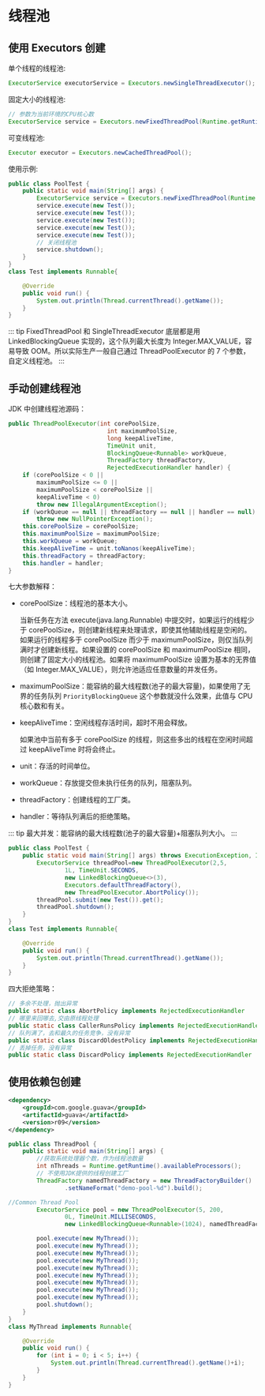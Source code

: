# 线程池

## 使用 Executors 创建

单个线程的线程池:

```java
ExecutorService executorService = Executors.newSingleThreadExecutor();
```

固定大小的线程池:

```java
// 参数为当前环境的CPU核心数
ExecutorService service = Executors.newFixedThreadPool(Runtime.getRuntime().availableProcessors());
```

可变线程池:

```java
Executor executor = Executors.newCachedThreadPool();
```

使用示例:

```java
public class PoolTest {
    public static void main(String[] args) {
        ExecutorService service = Executors.newFixedThreadPool(Runtime.getRuntime().availableProcessors());
        service.execute(new Test());
        service.execute(new Test());
        service.execute(new Test());
        service.execute(new Test());
        service.execute(new Test());
        // 关闭线程池
        service.shutdown();
    }
}
class Test implements Runnable{

    @Override
    public void run() {
        System.out.println(Thread.currentThread().getName());
    }
}
```

::: tip
FixedThreadPool 和 SingleThreadExecutor 底层都是用 LinkedBlockingQueue 实现的，这个队列最大长度为 Integer.MAX_VALUE，容易导致 OOM。所以实际生产一般自己通过 ThreadPoolExecutor 的 7 个参数，自定义线程池。
:::

## 手动创建线程池

JDK 中创建线程池源码：

```java
public ThreadPoolExecutor(int corePoolSize,
                            int maximumPoolSize,
                            long keepAliveTime,
                            TimeUnit unit,
                            BlockingQueue<Runnable> workQueue,
                            ThreadFactory threadFactory,
                            RejectedExecutionHandler handler) {
    if (corePoolSize < 0 ||
        maximumPoolSize <= 0 ||
        maximumPoolSize < corePoolSize ||
        keepAliveTime < 0)
        throw new IllegalArgumentException();
    if (workQueue == null || threadFactory == null || handler == null)
        throw new NullPointerException();
    this.corePoolSize = corePoolSize;
    this.maximumPoolSize = maximumPoolSize;
    this.workQueue = workQueue;
    this.keepAliveTime = unit.toNanos(keepAliveTime);
    this.threadFactory = threadFactory;
    this.handler = handler;
}
```

七大参数解释：

- corePoolSize：线程池的基本大小。

    当新任务在方法 execute(java.lang.Runnable) 中提交时，如果运行的线程少于 corePoolSize，则创建新线程来处理请求，即使其他辅助线程是空闲的。如果运行的线程多于 corePoolSize 而少于 maximumPoolSize，则仅当队列满时才创建新线程。如果设置的 corePoolSize 和 maximumPoolSize 相同，则创建了固定大小的线程池。如果将 maximumPoolSize 设置为基本的无界值（如 Integer.MAX_VALUE），则允许池适应任意数量的并发任务。

- maximumPoolSize：能容纳的最大线程数(池子的最大容量)，如果使用了无界的任务队列 `PriorityBlockingQueue` 这个参数就没什么效果，此值与 CPU 核心数和有关。
- keepAliveTime：空闲线程存活时间，超时不用会释放。

    如果池中当前有多于 corePoolSize 的线程，则这些多出的线程在空闲时间超过 keepAliveTime 时将会终止。

- unit：存活的时间单位。
- workQueue：存放提交但未执行任务的队列，阻塞队列。
- threadFactory：创建线程的工厂类。
- handler：等待队列满后的拒绝策略。

::: tip
最大并发：能容纳的最大线程数(池子的最大容量)+阻塞队列大小。
:::

```java
public class PoolTest {
    public static void main(String[] args) throws ExecutionException, InterruptedException {
        ExecutorService threadPool=new ThreadPoolExecutor(2,5,
                1L, TimeUnit.SECONDS,
                new LinkedBlockingQueue<>(3),
                Executors.defaultThreadFactory(),
                new ThreadPoolExecutor.AbortPolicy());
        threadPool.submit(new Test()).get();
        threadPool.shutdown();
    }
}
class Test implements Runnable{

    @Override
    public void run() {
        System.out.println(Thread.currentThread().getName());
    }
}
```

四大拒绝策略：

```java
// 多余不处理，抛出异常
public static class AbortPolicy implements RejectedExecutionHandler
// 哪里来回哪去,交由原线程处理
public static class CallerRunsPolicy implements RejectedExecutionHandler
// 队列满了，去和最久的任务竞争，没有异常
public static class DiscardOldestPolicy implements RejectedExecutionHandler
// 丢掉任务，没有异常
public static class DiscardPolicy implements RejectedExecutionHandler
```

## 使用依赖包创建

```xml
<dependency>
    <groupId>com.google.guava</groupId>
    <artifactId>guava</artifactId>
    <version>r09</version>
</dependency>
```

```java
public class ThreadPool {
    public static void main(String[] args) {
        //获取系统处理器个数，作为线程池数量
        int nThreads = Runtime.getRuntime().availableProcessors();
        // 不使用JDK提供的线程创建工厂
        ThreadFactory namedThreadFactory = new ThreadFactoryBuilder()
                .setNameFormat("demo-pool-%d").build();

//Common Thread Pool
        ExecutorService pool = new ThreadPoolExecutor(5, 200,
                0L, TimeUnit.MILLISECONDS,
                new LinkedBlockingQueue<Runnable>(1024), namedThreadFactory, new ThreadPoolExecutor.AbortPolicy());

        pool.execute(new MyThread());
        pool.execute(new MyThread());
        pool.execute(new MyThread());
        pool.execute(new MyThread());
        pool.execute(new MyThread());
        pool.execute(new MyThread());
        pool.execute(new MyThread());
        pool.execute(new MyThread());
        pool.execute(new MyThread());
        pool.shutdown();
    }
}
class MyThread implements Runnable{

    @Override
    public void run() {
        for (int i = 0; i < 5; i++) {
            System.out.println(Thread.currentThread().getName()+i);
        }
    }
}
```
